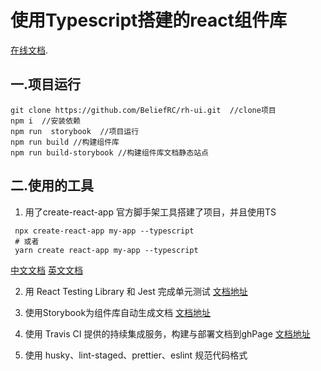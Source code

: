 # 使用Typescript搭建的react组件库

[在线文档](https://beliefrc.github.io/rh-ui/?path=/story/introduction--page).

## 一.项目运行

```
git clone https://github.com/BeliefRC/rh-ui.git  //clone项目
npm i  //安装依赖
npm run  storybook  //项目运行
npm run build //构建组件库
npm run build-storybook //构建组件库文档静态站点
```
## 二.使用的工具
1. 用了create-react-app 官方脚手架工具搭建了项目，并且使用TS
```
 npx create-react-app my-app --typescript
 # 或者
 yarn create react-app my-app --typescript
```
[中文文档](https://www.html.cn/create-react-app/docs/adding-typescript/ "中文文档")
[英文文档](https://create-react-app.dev/docs/adding-typescript "英文文档")

2. 用 React Testing Library 和 Jest 完成单元测试
[文档地址](https://testing-library.com/docs/react-testing-library/migrate-from-enzyme#what-is-react-testing-library "文档地址")

3. 使用Storybook为组件库自动生成文档
[文档地址](https://storybook.js.org/docs/react/get-started/install "文档地址")

4. 使用 Travis CI 提供的持续集成服务，构建与部署文档到ghPage
[文档地址](https://docs.travis-ci.com/ "文档地址")

5. 使用  husky、lint-staged、prettier、eslint 规范代码格式


